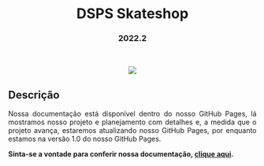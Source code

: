 <h1 align="center">DSPS Skateshop</h1>

<h3 align="center">2022.2</h3>

<br>

<p align="center">
<img src="https://img.shields.io/static/v1?label=STATUS&message=IN%20PROGESS&color=GREEN&style=for-the-badge"/>
</p>

<h2> Descrição </h2>

<p align="justify">
Nossa documentação está disponível dentro do nosso GitHub Pages, lá mostramos nosso projeto e planejamento com detalhes e, a medida que o projeto avança, estaremos atualizando nosso GitHub Pages, por enquanto estamos na versão 1.0 do nosso GitHub Pages.
</p>
<b>Sinta-se a vontade para conferir nossa documentação, <a href="https://mdsreq-fga-unb.github.io/2022.2-DSPS-Skateshop/#/">clique aqui</a>.</b>